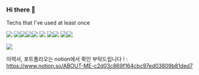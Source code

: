 ### Hi there 👋

Techs that I've used at least once

<img src="https://img.shields.io/badge/C++-00599C?style=flat-square&logo=C%2B%2B&logoColor=white"/> <img src="https://img.shields.io/badge/JavaScript-f7df1e?style=flat-square&logo=JavaScript&logoColor=white"/><img src="https://img.shields.io/badge/Python-3776AB?style=flat-square&logo=Python&logoColor=white"/><img src="https://img.shields.io/badge/React-61dafb?style=flat-square&logo=React&logoColor=white"/><img src="https://img.shields.io/badge/HTML-e34f26?style=flat-square&logo=HTML5&logoColor=white"/> <img src="https://img.shields.io/badge/CSS-1572b6?style=flat-square&logo=CSS3&logoColor=white"/> <img src="https://img.shields.io/badge/C-a8b9cc?style=flat-square&logo=C&logoColor=white"/><img src="https://img.shields.io/badge/Django-092e20?style=flat-square&logo=Django&logoColor=white"/> <img src="https://img.shields.io/badge/Java-007396?style=flat-square&logo=Java&logoColor=white"/><img src="https://img.shields.io/badge/MySQL-컬러코드?style=flat-square&logo=MySQL&logoColor=white"/>

<a href="https://velog.io/@hyunsung9999"><img src="https://img.shields.io/badge/velog-e6a9ec?style=flat-square&logo=About.me&logoColor=white&link=내링크"/></a>

이력서, 포트폴리오는 notion에서 확인 부탁드립니다 ! : https://www.notion.so/ABOUT-ME-c2d03c869f164cbc97ed03809b81ded7



<!--
**soihs821/soihs821** is a ✨ _special_ ✨ repository because its `README.md` (this file) appears on your GitHub profile.

Here are some ideas to get you started:

- 🔭 I’m currently working on ...
- 🌱 I’m currently learning ...
- 👯 I’m looking to collaborate on ...
- 🤔 I’m looking for help with ...
- 💬 Ask me about ...
- 📫 How to reach me: ...
- 😄 Pronouns: ...
- ⚡ Fun fact: ...
-->
